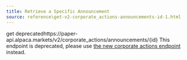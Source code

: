 ```yaml
---
title: Retrieve a Specific Announcement
source: reference\get-v2-corporate_actions-announcements-id-1.html
---
```


get deprecatedhttps://paper-api.alpaca.markets/v2/corporate_actions/announcements/{id}
This endpoint is deprecated, please use [the new corporate actions endpoint](corporateactions-1.md) instead.
